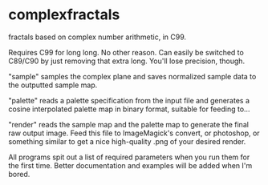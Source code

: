 complexfractals
===============

fractals based on complex number arithmetic, in C99.

Requires C99 for long long. No other reason. Can easily be switched to C89/C90
by just removing that extra long. You'll lose precision, though.

"sample" samples the complex plane and saves normalized sample data to the
  outputted sample map.

"palette" reads a palette specification from the input file and generates a
  cosine interpolated palette map in binary format, suitable for feeding to...

"render" reads the sample map and the palette map to generate the final raw
  output image. Feed this file to ImageMagick's convert, or photoshop, or
  something similar to get a nice high-quality .png of your desired render.

All programs spit out a list of required parameters when you run them for the
first time. Better documentation and examples will be added when I'm bored.
